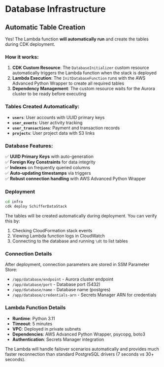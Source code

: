 # Database Infrastructure

## Automatic Table Creation

Yes! The Lambda function **will automatically run** and create the tables during CDK deployment.

### How it works:

1. **CDK Custom Resource**: The `DatabaseInitializer` custom resource automatically triggers the Lambda function when the stack is deployed
2. **Lambda Execution**: The `InitDatabaseFunction` runs with the AWS Advanced Python Wrapper to create all required tables
3. **Dependency Management**: The custom resource waits for the Aurora cluster to be ready before executing

### Tables Created Automatically:

- **`users`**: User accounts with UUID primary keys
- **`user_events`**: User activity tracking
- **`user_transactions`**: Payment and transaction records  
- **`projects`**: User project data with S3 links

### Database Features:

✅ **UUID Primary Keys** with auto-generation  
✅ **Foreign Key Constraints** for data integrity  
✅ **Indexes** on frequently queried columns  
✅ **Auto-updating timestamps** via triggers  
✅ **Robust connection handling** with AWS Advanced Python Wrapper  

### Deployment

```bash
cd infra
cdk deploy SchifferDataStack
```

The tables will be created automatically during deployment. You can verify this by:

1. Checking CloudFormation stack events
2. Viewing Lambda function logs in CloudWatch
3. Connecting to the database and running `\dt` to list tables

### Connection Details

After deployment, connection parameters are stored in SSM Parameter Store:

- `/app/database/endpoint` - Aurora cluster endpoint
- `/app/database/port` - Database port (5432)
- `/app/database/name` - Database name (postgres)
- `/app/database/credentials-arn` - Secrets Manager ARN for credentials

### Lambda Function Details

- **Runtime**: Python 3.11
- **Timeout**: 5 minutes
- **VPC**: Deployed in private subnets
- **Dependencies**: AWS Advanced Python Wrapper, psycopg, boto3
- **Authentication**: Secrets Manager integration

The Lambda will handle failover scenarios automatically and provides much faster reconnection than standard PostgreSQL drivers (7 seconds vs 30+ seconds). 